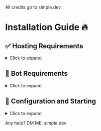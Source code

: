 All credits go to simple.dev

# Installation Guide 🔥

## ✅ Hosting Requirements

<details>
  <summary>Click to expand</summary>

  * [nodejs](https://nodejs.org) version 16.6 or higher, I recommend the latest STABLE version
  * A VPS would be advised, so you don't need to keep your PC/laptop/RasPi 24/7 online! [Click here for a Repl setup](<repl link>)).

</details>

## 🤖 Bot Requirements

<details>
  <summary>Click to expand</summary>

  1. Download the [Source Code](https://github.com/devguy100/Bot-Manager)
     * Either by: `git clone https://github.com/devguy100/Bot-Manager `
     * Or by downloading it as a zip from the releases tab or a branch.

</details>


## 🤖 Configuration and Starting

<details>
  <summary>Click to expand</summary>

  **NOTE:** *You can do the exact same configuration inside of the `example.env` file, just make sure to rename it to `.env` or use environment variables!*

   1. Fill in all required data in `config.json ` **NOTE:** *If you're on replit.com, it is exposed to everyone!(use process.env instead)*
   2. Fill in all required data in the `.json` 
   3. You can adjust some settings in the other `.json` Files, **BUT PLEASE __KEEP__ MY CREDITS & ADS!** This is the only way on how my hard work is "revenued".
   4. Now start the bot by opening a cmd line in that folder and typing: `node .` or `node index.js`

</details>


Any help? DM ME: simple.dev 
